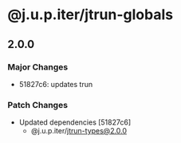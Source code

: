 # @j.u.p.iter/jtrun-globals

## 2.0.0

### Major Changes

- 51827c6: updates trun

### Patch Changes

- Updated dependencies [51827c6]
  - @j.u.p.iter/jtrun-types@2.0.0
